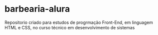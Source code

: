 # barbearia-alura
Repositorio criado para estudos de progrmação Front-End, em linguagem HTML e CSS, no curso técnico em desenvolvimento de sistemas
